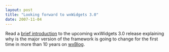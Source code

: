 ```yaml
---
layout: post
title: "Looking forward to wxWidgets 3.0"
date: 2007-11-04
---
```


Read a [brief introduction][1] to the upcoming wxWidgets 3.0 release explaining
why is the major version of the framework is going to change for the first time
in more than 10 years on [wxBlog][2].

[1]: http://wxwidgets.blogspot.com/2007/11/looking-forward-to-wxwidgets-3.html
[2]: http://wxwidgets.blogspot.com/